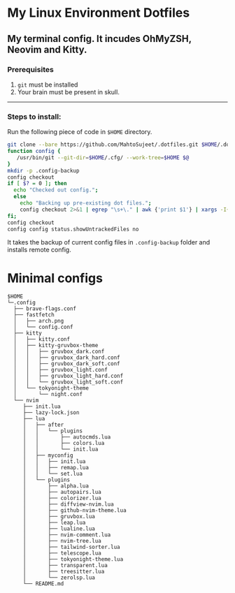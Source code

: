 # My Linux Environment Dotfiles

## My terminal config. It incudes OhMyZSH, Neovim and Kitty.

### Prerequisites
1. `git` must be installed
1. Your brain must be present in skull.

--------------------------------

### Steps to install:

Run the following piece of code in `$HOME` directory.
```bash
git clone --bare https://github.com/MahtoSujeet/.dotfiles.git $HOME/.dotfiles
function config {
   /usr/bin/git --git-dir=$HOME/.cfg/ --work-tree=$HOME $@
}
mkdir -p .config-backup
config checkout
if [ $? = 0 ]; then
  echo "Checked out config.";
  else
    echo "Backing up pre-existing dot files.";
    config checkout 2>&1 | egrep "\s+\." | awk {'print $1'} | xargs -I{} mv {} .config-backup/{}
fi;
config checkout
config config status.showUntrackedFiles no
```
It takes the backup of current config files in `.config-backup` folder and installs remote config.


# Minimal configs
```
$HOME
└─.config
  ├── brave-flags.conf
  ├── fastfetch
  │   ├── arch.png
  │   └── config.conf
  ├── kitty
  │   ├── kitty.conf
  │   ├── kitty-gruvbox-theme
  │   │   ├── gruvbox_dark.conf
  │   │   ├── gruvbox_dark_hard.conf
  │   │   ├── gruvbox_dark_soft.conf
  │   │   ├── gruvbox_light.conf
  │   │   ├── gruvbox_light_hard.conf
  │   │   └── gruvbox_light_soft.conf
  │   └── tokyonight-theme
  │       └── night.conf
  └── nvim
     ├── init.lua
     ├── lazy-lock.json
     ├── lua
     │   ├── after
     │   │   └── plugins
     │   │       ├── autocmds.lua
     │   │       ├── colors.lua
     │   │       └── init.lua
     │   ├── myconfig
     │   │   ├── init.lua
     │   │   ├── remap.lua
     │   │   └── set.lua
     │   └── plugins
     │       ├── alpha.lua
     │       ├── autopairs.lua
     │       ├── colorizer.lua
     │       ├── diffview-nvim.lua
     │       ├── github-nvim-theme.lua
     │       ├── gruvbox.lua
     │       ├── leap.lua
     │       ├── lualine.lua
     │       ├── nvim-comment.lua
     │       ├── nvim-tree.lua
     │       ├── tailwind-sorter.lua
     │       ├── telescope.lua
     │       ├── tokyonight-theme.lua
     │       ├── transparent.lua
     │       ├── treesitter.lua
     │       └── zerolsp.lua
     └── README.md
```
